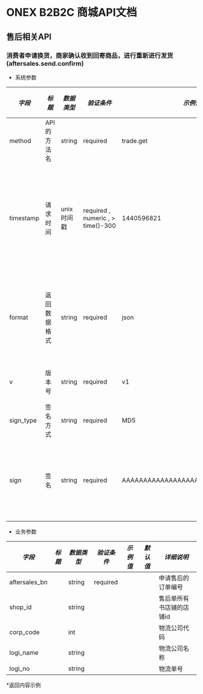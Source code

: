 # ONEX B2B2C 商城API文档

## 售后相关API

### 消费者申请换货，商家确认收到回寄商品，进行重新进行发货(aftersales.send.confirm)

* 系统参数

| *字段* | *标题* | *数据类型* | *验证条件* | *示例值* | *默认值* | *详细说明* |
| ------------- | ------------- | ------------- | ------------- | ------------- | ------------- | ------------- |
| method | API的方法名 | string | required | trade.get | null | 标识请求的是哪个API |
| timestamp | 请求时间 | unix时间戳 | required , numeric , > time()-300 | 1440596821 | null | 标识API请求的发起时间，如果超时300秒则拒绝请求 |
| format | 返回数据格式 | string | required | json | json | 返回数据是json格式的，目前只支持json |
| v | 版本号 | string | required | v1 | null | 标识该接口的版本 |
| sign_type | 签名方式 | string | required | MD5 | null | 标识签名算法 |
| sign | 签名 | string | required | AAAAAAAAAAAAAAAAAAAAAAAAAAAAAAAAA | null | 数据签名，32位长度16进制数字 |


* 业务参数

| *字段* | *标题* | *数据类型* | *验证条件* | *示例值* | *默认值* | *详细说明* |
| ------------- | ------------- | ------------- | ------------- | ------------- | ------------- | ------------- |
| aftersales_bn |  | string | required |  |  | 申请售后的订单编号 |
| shop_id |  | string |  |  |  | 售后单所有书店铺的店铺id |
| corp_code |  | int |  |  |  | 物流公司代码 |
| logi_name |  | string |  |  |  | 物流公司名称 |
| logi_no |  | string |  |  |  | 物流单号 |


*返回内容示例

```



```

